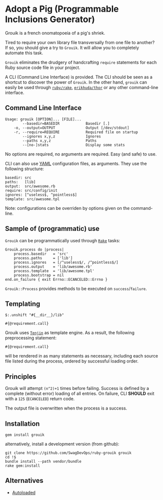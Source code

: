 # Adopt a Pig (Programmable Inclusions Generator)

Grouik is a french onomatopoeia of a pig's shriek.

Tired to require your own library file transversally from one file to
another? If so, you should give a try to ``Grouik``. It will allow you
to completely automate this task.

``Grouik`` eliminates the drudgery of handcrafting `require`
statements for each Ruby source code file in your project.

A CLI (Command Line Interface) is provided.
The CLI should be seen as a shortcut to discover the power of ``Grouik``.
In the other hand, ``grouik`` can easily be used through
[``ruby/rake``](https://github.com/ruby/rake),
[``erikhuda/thor``](https://github.com/erikhuda/thor)
or any other command-line interface.

## Command Line Interface

~~~~
Usage: grouik [OPTION]... [FILE]...
        --basedir=BASEDIR            Basedir [.]
    -o, --output=OUTPUT              Output [/dev/stdout]
    -r, --require=REQUIRE            Required file on startup
        --ignores x,y,z              Ignores
        --paths x,y,z                Paths
        --[no-]stats                 Display some stats
~~~~

No options are required, no arguments are required. Easy (and safe) to use.

CLI can also use [YAML](https://fr.wikipedia.org/wiki/YAML)
configuration files, as arguments. They use the following structure:

~~~~
basedir: src
paths:   [lib]
output:  src/awesome.rb
require: src/config/init
ignores: [^useless$, ^pointless$]
template: src/awesome.tpl
~~~~

Note: configurations can be overriden by options given on the command-line.

## Sample of (programmatic) use

``Grouik`` can be programmatically used through
[``Rake``](http://rake.rubyforge.org/) tasks:

~~~~{.ruby}
Grouik.process do |process|
    process.basedir   = 'src'
    process.paths     = ['lib']
    process.ignores   = [/^useless$/, /^pointless$/]
    process.output    = 'lib/awesome.rb'
    process.template  = 'lib/awesome.tpl'
    process.bootstrap = nil
end.on_failure { exit Errno::ECANCELED::Errno }
~~~~

``Grouik::Process`` provides methods to be executed on ``success``/``failure``.

## Templating

~~~~{.ruby}
$:.unshift "#{__dir__}/lib"

#{@requirement.call}
~~~~

Grouik uses [``Tenjin``](http://www.kuwata-lab.com/tenjin/) as template engine.
As a result, the following preprocessing statement:

~~~~{.ruby}
#{@requirement.call}
~~~~

will be rendered in as many statements as necessary,
including each source file listed during the process,
ordered by successful loading order.

## Principles

Grouik will attempt ``(n^2)+1`` times before failing.
Success is defined by a complete (without error) loading of all entries.
On failure, CLI __SHOULD__ exit with a ``125`` (``ECANCELED``) return code.

The output file is overwritten when the process is a success.

## Installation

~~~~
gem install grouik
~~~~

alternatively, install a development version (from github):

~~~~
git clone https://github.com/SwagDevOps/ruby-grouik grouik
cd !$
bundle install --path vendor/bundle
rake gem:install
~~~~

## Alternatives

* [Autoloaded](https://njonsson.github.io/autoloaded/)
